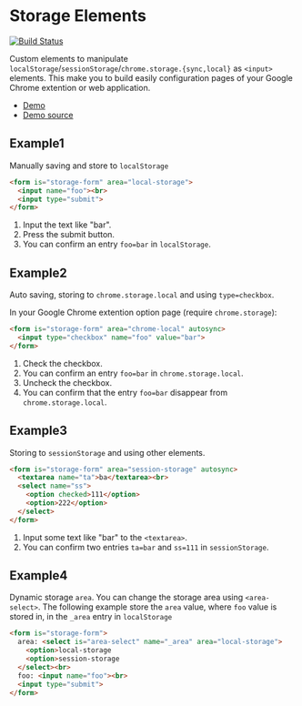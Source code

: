 Storage Elements
===================

[![Build Status](https://travis-ci.org/kui/storage-elements.svg?branch=master)](https://travis-ci.org/kui/storage-elements)

Custom elements to manipulate `localStorage`/`sessionStorage`/`chrome.storage.{sync,local}` as `<input>` elements. This make you to build easily configuration pages of your Google Chrome extention or web application.

* [Demo](https://kui.github.io/storage-elements/)
* [Demo source](https://github.com/kui/storage-elements/blob/master/docs/index.html)


Example1
-----------------

Manually saving and store to `localStorage`

```html
<form is="storage-form" area="local-storage">
  <input name="foo"><br>
  <input type="submit">
</form>
```

1. Input the text like "bar".
2. Press the submit button.
3. You can confirm an entry `foo=bar` in `localStorage`.


Example2
-----------------

Auto saving, storing to `chrome.storage.local` and using `type=checkbox`.

In your Google Chrome extention option page (require `chrome.storage`):

```html
<form is="storage-form" area="chrome-local" autosync>
  <input type="checkbox" name="foo" value="bar">
</form>
```

1. Check the checkbox.
2. You can confirm an entry `foo=bar` in `chrome.storage.local`.
3. Uncheck the checkbox.
4. You can confirm that the entry `foo=bar` disappear from `chrome.storage.local`.


Example3
--------------

Storing to `sessionStorage` and using other elements.

```html
<form is="storage-form" area="session-storage" autosync>
  <textarea name="ta">ba</textarea><br>
  <select name="ss">
    <option checked>111</option>
    <option>222</option>
  </select>
</form>
```

1. Input some text like "bar" to the `<textarea>`.
2. You can confirm two entries `ta=bar` and `ss=111` in `sessionStorage`.


Example4
-------------

Dynamic storage `area`. You can change the storage area using `<area-select>`. The following example store the `area` value, where `foo` value is stored in, in the `_area` entry in `localStorage`

```html
<form is="storage-form">
  area: <select is="area-select" name="_area" area="local-storage">
    <option>local-storage
    <option>session-storage
  </select><br>
  foo: <input name="foo"><br>
  <input type="submit">
</form>
```
